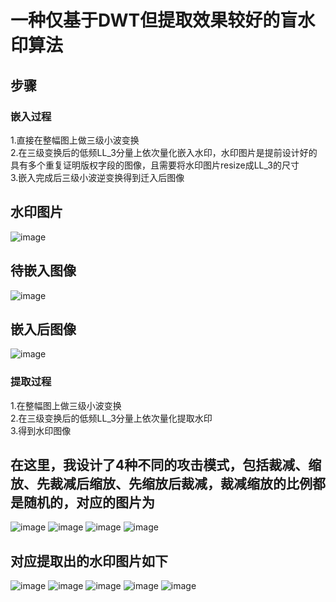 # 一种仅基于DWT但提取效果较好的盲水印算法
## 步骤
### 嵌入过程
1.直接在整幅图上做三级小波变换  
2.在三级变换后的低频LL_3分量上依次量化嵌入水印，水印图片是提前设计好的具有多个重复证明版权字段的图像，且需要将水印图片resize成LL_3的尺寸  
3.嵌入完成后三级小波逆变换得到迁入后图像  
## 水印图片  
![image](https://github.com/dong-zhang1/Blind-Watermark-Based-on-DWT/blob/master/data/wm3.png)
## 待嵌入图像
![image](https://github.com/dong-zhang1/Blind-Watermark-Based-on-DWT/blob/master/data/6.jpg)
## 嵌入后图像
![image](https://github.com/dong-zhang1/Blind-Watermark-Based-on-DWT/blob/master/output/dwt_6.jpg)
### 提取过程
1.在整幅图上做三级小波变换   
2.在三级变换后的低频LL_3分量上依次量化提取水印  
3.得到水印图像  
## 在这里，我设计了4种不同的攻击模式，包括裁减、缩放、先裁减后缩放、先缩放后裁减，裁减缩放的比例都是随机的，对应的图片为  
![image](https://github.com/dong-zhang1/Blind-Watermark-Based-on-DWT/blob/master/output/crop_dwt_10.jpg)
![image](https://github.com/dong-zhang1/Blind-Watermark-Based-on-DWT/blob/master/output/scale_dwt_10.jpg)
![image](https://github.com/dong-zhang1/Blind-Watermark-Based-on-DWT/blob/master/output/crop_scale_dwt_10.jpg)
![image](https://github.com/dong-zhang1/Blind-Watermark-Based-on-DWT/blob/master/output/scale_crop_dwt_10.jpg)
## 对应提取出的水印图片如下
![image](https://github.com/dong-zhang1/Blind-Watermark-Based-on-DWT/blob/master/output/ex_crop_dwt_10.jpg)
![image](https://github.com/dong-zhang1/Blind-Watermark-Based-on-DWT/blob/master/output/ex_scale_dwt_10.jpg)
![image](https://github.com/dong-zhang1/Blind-Watermark-Based-on-DWT/blob/master/output/ex_crop_dwt_10.jpg)
![image](https://github.com/dong-zhang1/Blind-Watermark-Based-on-DWT/blob/master/output/ex_crop_dwt_10.jpg)
![image](https://github.com/dong-zhang1/Blind-Watermark-Based-on-DWT/blob/master/output/ex_crop_dwt_10.jpg)
